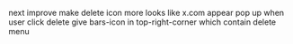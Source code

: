 next improve
make delete icon more looks like x.com
appear pop up when user click delete
give bars-icon in top-right-corner which contain delete menu
